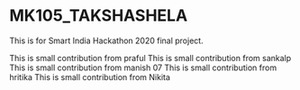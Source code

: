 # MK105_TAKSHASHELA
This is for Smart India Hackathon 2020 final project. 

This is small contribution from praful
This is small contribution from sankalp
This is small contribution from manish 07
This is small contribution from hritika
This is small contribution from Nikita